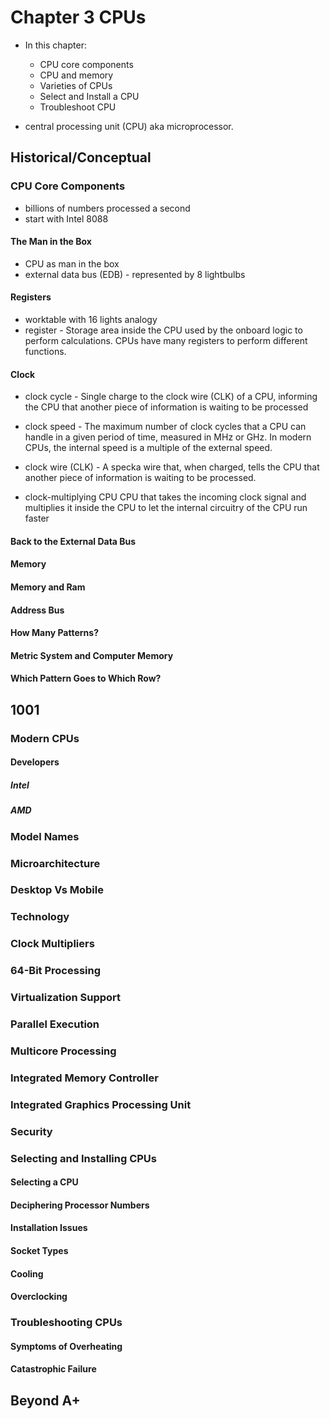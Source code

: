 # Chapter 3 CPUs

- In this chapter:
    - CPU core components
    - CPU and memory
    - Varieties of CPUs
    - Select and Install a CPU
    - Troubleshoot CPU

- central processing unit (CPU) aka microprocessor. 


## Historical/Conceptual

### CPU Core Components

- billions of numbers processed a second
- start with Intel 8088

#### The Man in the Box

- CPU as man in the box
- external data bus (EDB) - represented by 8 lightbulbs


#### Registers

- worktable with 16 lights analogy
- register - Storage area inside the CPU used by the onboard logic to perform calculations. CPUs have many registers to perform different functions.

#### Clock

- clock cycle - Single charge to the clock wire (CLK) of a CPU, informing the CPU that another piece of information is waiting to be processed

- clock speed - The maximum number of clock cycles that a CPU can handle in a given period of time, measured in MHz or GHz. In modern CPUs, the internal speed is a multiple of the external speed.


- clock wire (CLK) - A specka wire that, when charged, tells the CPU that another piece of information is waiting to be processed.

- clock-multiplying CPU CPU that takes the incoming clock signal and multiplies it inside the CPU to let the internal circuitry of the CPU run faster

#### Back to the External Data Bus

#### Memory

#### Memory and Ram

#### Address Bus

#### How Many Patterns?

#### Metric System and Computer Memory

#### Which Pattern Goes to Which Row?

## 1001

### Modern CPUs

#### Developers

##### Intel

##### AMD


### Model Names


### Microarchitecture


### Desktop Vs Mobile

### Technology

### Clock Multipliers


### 64-Bit Processing

### Virtualization Support

### Parallel Execution

### Multicore Processing

### Integrated Memory Controller

### Integrated Graphics Processing Unit

### Security

### Selecting and Installing CPUs

#### Selecting a CPU

#### Deciphering Processor Numbers

#### Installation Issues

#### Socket Types

#### Cooling


#### Overclocking


### Troubleshooting CPUs

#### Symptoms of Overheating
#### Catastrophic Failure

## Beyond A+
